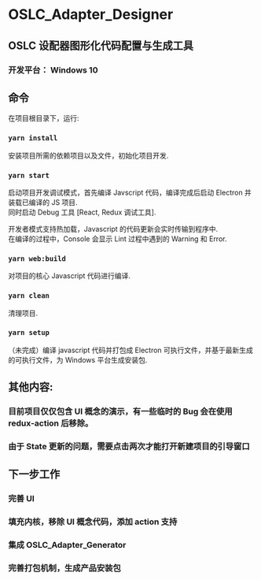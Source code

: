 # OSLC_Adapter_Designer

## OSLC 设配器图形化代码配置与生成工具
### 开发平台： Windows 10

## 命令

在项目根目录下，运行:

### `yarn install`

安装项目所需的依赖项目以及文件，初始化项目开发.

### `yarn start`

启动项目开发调试模式，首先编译 Javscript 代码，编译完成后启动 Electron 并装载已编译的 JS 项目.<br>
同时启动 Debug 工具 [React, Redux 调试工具].

开发者模式支持热加载，Javascript 的代码更新会实时传输到程序中.<br>
在编译的过程中，Console 会显示 Lint 过程中遇到的 Warning 和 Error.

### `yarn web:build`

对项目的核心 Javascript 代码进行编译.

### `yarn clean`

清理项目.

### `yarn setup`

（未完成）编译 javascript 代码并打包成 Electron 可执行文件，并基于最新生成的可执行文件，为 Windows 平台生成安装包.

## 其他内容:

### 目前项目仅仅包含 UI 概念的演示，有一些临时的 Bug 会在使用 redux-action 后移除。

### 由于 State 更新的问题，需要点击两次才能打开新建项目的引导窗口

## 下一步工作

### 完善 UI

### 填充内核，移除 UI 概念代码，添加 action 支持

### 集成 OSLC_Adapter_Generator

### 完善打包机制，生成产品安装包
